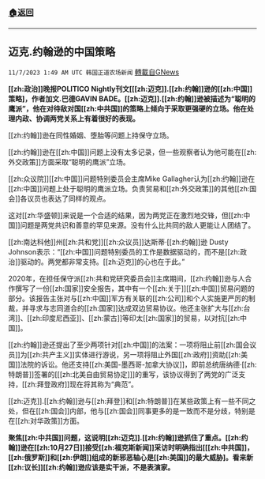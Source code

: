 ###  [:house:返回](README.md)
---


## 迈克.约翰逊的中国策略
`11/7/2023 1:49 AM UTC 韩国正道农场新闻` [轉載自GNews](https://gnews.org/articles/1933283)

**[[zh:政治]]晚报POLITICO Nightly刊文[[[zh:迈克]].[[zh:约翰]]逊的[[zh:中国]]策略]，作者加文.巴德GAVIN BADE。[[zh:迈克]].[[zh:约翰]]逊被描述为“聪明的鹰派”，他在对待敌对国[[zh:中共国]]的策略上倾向于采取更强硬的立场。他在处理内政、协调两党关系上有着很好的表现。**

[[zh:约翰]]逊在同性婚姻、堕胎等问题上持保守立场。

[[zh:约翰]]逊在[[zh:中国]]问题上没有太多记录，但一些观察者认为他可能在[[zh:外交政策]]方面采取“聪明的鹰派”立场。

[[zh:众议院]][[zh:中国]]问题特别委员会主席Mike Gallagher认为[[zh:约翰]]逊在[[zh:中国]]问题上处于聪明的鹰派立场。负责贸易和[[zh:外交政策]]的其他[[zh:国会]]各议员也表达了同样的观点。

这对[[zh:华盛顿]]来说是一个合适的结果，因为两党正在激烈地交锋，但[[zh:中国]]问题是两党共识和善意的罕见来源。没有什么比共同的敌人更能让人团结了。

[[zh:南达科他]]州[[zh:共和党]][[zh:众议员]]达斯蒂·[[zh:约翰]]逊 Dusty Johnson表示：“[[zh:中国]]问题特别委员的工作是数据驱动的，而不是[[zh:政治]]驱动的。两党都非常支持。[[zh:迈克]]的心也在于此。”

2020年，在担任保守派[[zh:共和党研究委员会]]主席期间，[[zh:约翰]]逊与人合作撰写了一份[[zh:国家]]安全报告，其中有一个[[zh:关于]][[zh:中国]]贸易问题的部分。该报告主张对与[[zh:中国]]军方有关联的[[zh:公司]]和个人实施更严厉的制裁，并寻求与志同道合的[[zh:国家]]达成双边贸易协议。他还主张扩大与[[zh:台湾]]、[[zh:印度尼西亚]]、[[zh:蒙古]]等印太[[zh:国家]]的贸易，以对抗[[zh:中国]]。

[[zh:约翰]]逊还提出了至少两项针对[[zh:中国]]的法案：一项将阻止前[[zh:国会议员]]为[[zh:共产主义]]实体进行游说，另一项将阻止外国[[zh:政府]]资助[[zh:美国]]法院的诉讼。他还支持[[zh:美国-墨西哥-加拿大协议]]，即前总统唐纳德·[[zh:特朗普]]签署的[[[zh:北美自由贸易协定]]]的重写，该协议得到了两党的广泛支持，[[zh:拜登政府]]现在将其称为“典范”。

[[zh:迈克]].[[zh:约翰]]逊与[[zh:拜登]]和[[zh:特朗普]]在某些政策上有一些不同之处，但在[[zh:国会]]内部，他与[[zh:国会]]同事更多的是一致而不是分歧，特别是在[[zh:对华政策]]方面。

**聚焦[[zh:中共国]]问题，这说明[[zh:迈克]].[[zh:约翰]]逊抓住了重点。[[zh:约翰]]逊在[[zh:10月27日]]接受[[zh:福克斯新闻]]采访时明确指出[[[zh:中共国]]，[[zh:俄罗斯]]和[[zh:伊朗]]组成的新邪恶轴心是[[zh:美国]]的最大威胁]。看来新[[zh:议长]][[zh:约翰]]逊应该是实干派，不是表演家。**
